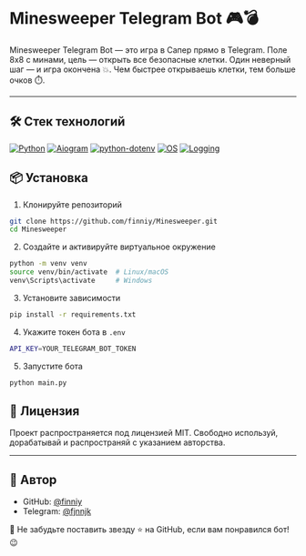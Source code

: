 # Minesweeper Telegram Bot 🎮💣

Minesweeper Telegram Bot — это игра в Сапер прямо в Telegram. Поле 8x8 с минами, цель — открыть все безопасные клетки.
Один неверный шаг — и игра окончена 💥. Чем быстрее открываешь клетки, тем больше очков ⏱️.

---

## 🛠️ Стек технологий

[![Python](https://img.shields.io/badge/Python-3.12+-blue?logo=python)](https://www.python.org/)
[![Aiogram](https://img.shields.io/badge/Aiogram-async-blue?logo=telegram)](https://docs.aiogram.dev/)
[![python-dotenv](https://img.shields.io/badge/dotenv-env%20config-green)](https://pypi.org/project/python-dotenv/)
[![OS](https://img.shields.io/badge/OS-built--in-lightblue)](https://docs.python.org/3/library/os.html)
[![Logging](https://img.shields.io/badge/Logging-built--in-grey)](https://docs.python.org/3/library/logging.html)

## 📦 Установка

1. Клонируйте репозиторий

```bash
git clone https://github.com/finniy/Minesweeper.git
cd Minesweeper
```

2. Создайте и активируйте виртуальное окружение

```bash
python -m venv venv
source venv/bin/activate  # Linux/macOS
venv\Scripts\activate     # Windows
```

3. Установите зависимости

```bash
pip install -r requirements.txt
```

4. Укажите токен бота в `.env`

```bash
API_KEY=YOUR_TELEGRAM_BOT_TOKEN
```

5. Запустите бота

```bash
python main.py
```

## 📄 Лицензия

Проект распространяется под лицензией MIT. Свободно используй, дорабатывай и распространяй с указанием авторства.

---

## 👤 Автор

- GitHub: [@finniy](https://github.com/finniy)
- Telegram: [@fjnnjk](https://t.me/fjnnjk)

💌 Не забудьте поставить звезду ⭐ на GitHub, если вам понравился бот! 😉